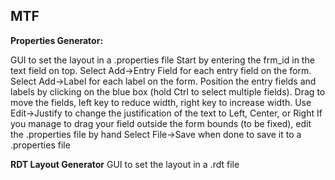 ## MTF
**Properties Generator:**

GUI to set the layout in a .properties file
Start by entering the frm_id in the text field on top.
Select Add->Entry Field for each entry field on the form.
Select Add->Label for each label on the form.
Position the entry fields and labels by clicking on the blue box (hold Ctrl to select multiple fields).
Drag to move the fields, left key to reduce width, right key to increase width.
Use Edit->Justify to change the justification of the text to Left, Center, or Right
If you manage to drag your field outside the form bounds (to be fixed), edit the .properties file by hand
Select File->Save when done to save it to a .properties file

**RDT Layout Generator**
GUI to set the layout in a .rdt file
